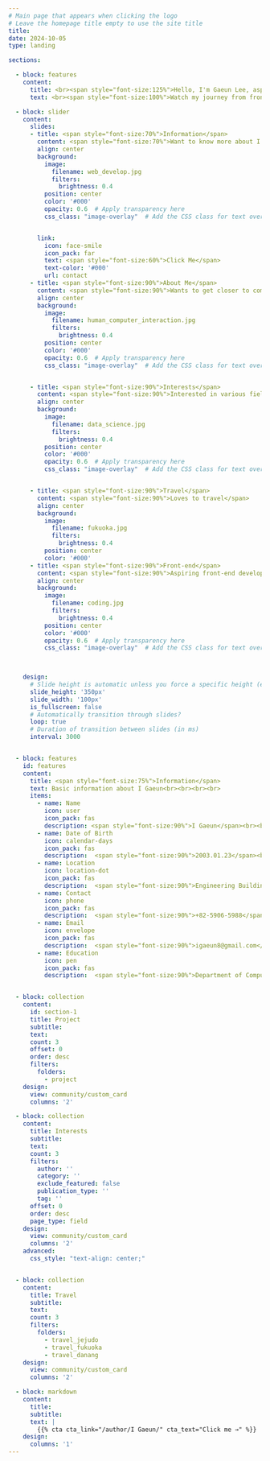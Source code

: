 ```yaml
---
# Main page that appears when clicking the logo
# Leave the homepage title empty to use the site title
title:
date: 2024-10-05
type: landing

sections:

  - block: features
    content:
      title: <br><span style="font-size:125%">Hello, I'm Gaeun Lee, aspiring to become a web developer.</span>
      text: <br><span style="font-size:100%">Watch my journey from frontend to full stack development.</span>

  - block: slider
    content:
      slides:
      - title: <span style="font-size:70%">Information</span>
        content: <span style="font-size:70%">Want to know more about I Gaeun?</span>
        align: center
        background:
          image:
            filename: web_develop.jpg
            filters:
              brightness: 0.4
          position: center
          color: '#000'
          opacity: 0.6  # Apply transparency here
          css_class: "image-overlay"  # Add the CSS class for text overlay


        link:
          icon: face-smile
          icon_pack: far
          text: <span style="font-size:60%">Click Me</span>
          text-color: '#000'
          url: contact
      - title: <span style="font-size:90%">About Me</span>
        content: <span style="font-size:90%">Wants to get closer to computers</span>
        align: center
        background:
          image:
            filename: human_computer_interaction.jpg
            filters:
              brightness: 0.4
          position: center
          color: '#000'
          opacity: 0.6  # Apply transparency here
          css_class: "image-overlay"  # Add the CSS class for text overlay


      - title: <span style="font-size:90%">Interests</span>
        content: <span style="font-size:90%">Interested in various fields</span>
        align: center
        background:
          image:
            filename: data_science.jpg
            filters:
              brightness: 0.4
          position: center
          color: '#000'
          opacity: 0.6  # Apply transparency here
          css_class: "image-overlay"  # Add the CSS class for text overlay


      - title: <span style="font-size:90%">Travel</span>
        content: <span style="font-size:90%">Loves to travel</span>
        align: center
        background:
          image:
            filename: fukuoka.jpg
            filters:
              brightness: 0.4
          position: center
          color: '#000'
      - title: <span style="font-size:90%">Front-end</span>
        content: <span style="font-size:90%">Aspiring front-end development student</span>
        align: center
        background:
          image:
            filename: coding.jpg
            filters:
              brightness: 0.4
          position: center
          color: '#000'
          opacity: 0.6  # Apply transparency here
          css_class: "image-overlay"  # Add the CSS class for text overlay


   
    design:
      # Slide height is automatic unless you force a specific height (e.g. '400px')
      slide_height: '350px'
      slide_width: '100px'
      is_fullscreen: false
      # Automatically transition through slides?
      loop: true
      # Duration of transition between slides (in ms)
      interval: 3000


  - block: features
    id: features
    content:
      title: <span style="font-size:75%">Information</span>
      text: Basic information about I Gaeun<br><br><br><br>
      items:
        - name: Name
          icon: user
          icon_pack: fas
          description: <span style="font-size:90%">I Gaeun</span><br><br>
        - name: Date of Birth
          icon: calendar-days
          icon_pack: fas
          description:  <span style="font-size:90%">2003.01.23</span><br><br>
        - name: Location
          icon: location-dot
          icon_pack: fas
          description:  <span style="font-size:90%">Engineering Building 7, Chonbuk National University</span><br><br>
        - name: Contact
          icon: phone
          icon_pack: fas
          description:  <span style="font-size:90%">+82-5906-5988</span><br><br>
        - name: Email
          icon: envelope
          icon_pack: fas
          description:  <span style="font-size:90%">igaeun8@gmail.com</span><br><br>
        - name: Education
          icon: pen
          icon_pack: fas
          description:  <span style="font-size:90%">Department of Computer Artificial Intelligence, Chonbuk National University</span><br><br>


  - block: collection
    content:
      id: section-1
      title: Project
      subtitle:
      text:
      count: 3
      offset: 0
      order: desc
      filters:
        folders:
          - project
    design:
      view: community/custom_card
      columns: '2'

  - block: collection
    content:
      title: Interests
      subtitle:
      text:
      count: 3
      filters:
        author: ''
        category: ''
        exclude_featured: false
        publication_type: ''
        tag: ''
      offset: 0
      order: desc
      page_type: field
    design:
      view: community/custom_card
      columns: '2'
    advanced:
      css_style: "text-align: center;"


  - block: collection
    content:
      title: Travel
      subtitle:
      text:
      count: 3
      filters:
        folders:
          - travel_jejudo
          - travel_fukuoka
          - travel_danang
    design:
      view: community/custom_card
      columns: '2'

  - block: markdown
    content:
      title:
      subtitle:
      text: |
        {{% cta cta_link="/author/I Gaeun/" cta_text="Click me →" %}}
    design:
      columns: '1'
---
```


